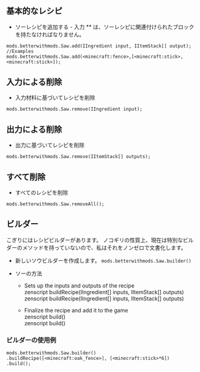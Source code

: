 # <unk>

## 基本的なレシピ

* ソーレシピを追加する - 入力 ** は、ソーレシピに関連付けられたブロックを持たなければなりません。

```zenscript
mods.betterwithmods.Saw.add(IIngredient input, IItemStack[] output);
//Examples
mods.betterwithmods.Saw.add(<minecraft:fence>,[<minecraft:stick>,<minecraft:stick>]);
```

## 入力による削除

* 入力材料に基づいてレシピを削除

```zenscript
mods.betterwithmods.Saw.remove(IIngredient input);
```

## 出力による削除

* 出力に基づいてレシピを削除

```zenscript
mods.betterwithmods.Saw.remove(IItemStack[] outputs);
```

## すべて削除

* すべてのレシピを削除

```zenscript
mods.betterwithmods.Saw.removeAll();
```

## ビルダー

こぎりにはレシピビルダーがあります。 ノコギリの性質上、現在は特別なビルダーのメソッドを持っていないので、私はそれをノンゼロで文書化します。

* 新しいソウビルダーを作成します。 `mods.betterwithmods.Saw.builder()`

* ソーの方法
     
     * Sets up the inputs and outputs of the recipe  
          zenscript buildRecipe(IIngredient[] inputs, IItemStack[] outputs)  
              zenscript
              buildRecipe(IIngredient[] inputs, IItemStack[] outputs)
     
     * Finalize the recipe and add it to the game  
          zenscript build()  
              zenscript
              build()

### ビルダーの使用例

    mods.betterwithmods.Saw.builder()
    .buildRecipe([<minecraft:oak_fence>], [<minecraft:stick>*6])
    .build();
